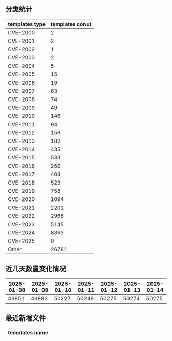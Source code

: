 ## 分类统计
| templates type | templates conut | 
| --- | --- |
| CVE-2000 | 2 |
| CVE-2001 | 2 |
| CVE-2002 | 1 |
| CVE-2003 | 2 |
| CVE-2004 | 5 |
| CVE-2005 | 15 |
| CVE-2006 | 19 |
| CVE-2007 | 63 |
| CVE-2008 | 74 |
| CVE-2009 | 49 |
| CVE-2010 | 146 |
| CVE-2011 | 94 |
| CVE-2012 | 156 |
| CVE-2013 | 182 |
| CVE-2014 | 435 |
| CVE-2015 | 533 |
| CVE-2016 | 256 |
| CVE-2017 | 408 |
| CVE-2018 | 523 |
| CVE-2019 | 758 |
| CVE-2020 | 1094 |
| CVE-2021 | 2201 |
| CVE-2022 | 2968 |
| CVE-2023 | 5145 |
| CVE-2024 | 8363 |
| CVE-2025 | 0 |
| Other | 26781 |
## 近几天数量变化情况
|2025-01-08 | 2025-01-09 | 2025-01-10 | 2025-01-11 | 2025-01-12 | 2025-01-13 | 2025-01-14|
|--- | ------ | ------ | ------ | ------ | ------ | ---|
|49851 | 49883 | 50227 | 50249 | 50275 | 50274 | 50275|
## 最近新增文件
| templates name | 
| --- |
